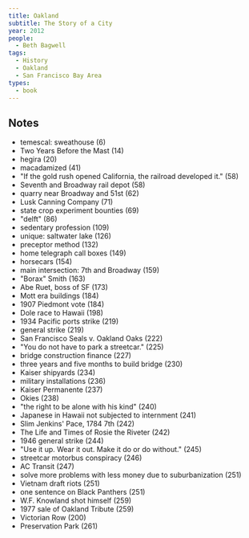 ```yaml
---
title: Oakland
subtitle: The Story of a City
year: 2012
people:
  - Beth Bagwell
tags:
  - History
  - Oakland
  - San Francisco Bay Area
types:
  - book
---
```


## Notes
- temescal: sweathouse  (6)
- Two Years Before the Mast  (14)
- hegira (20)
- macadamized (41)
- "If the gold rush opened California, the railroad developed it."  (58)
- Seventh and Broadway rail depot  (58)
- quarry near Broadway and 51st  (62)
- Lusk Canning Company  (71)
- state crop experiment bounties  (69)
- "delft"  (86)
- sedentary profession  (109)
- unique: saltwater lake  (126)
- preceptor method  (132)
- home telegraph call boxes  (149)
- horsecars  (154)
- main intersection: 7th and Broadway  (159)
- "Borax" Smith  (163)
- Abe Ruet, boss of SF  (173)
- Mott era buildings  (184)
- 1907 Piedmont vote  (184)
- Dole race to Hawaii  (198)
- 1934 Pacific ports strike  (219)
- general strike  (219)
- San Francisco Seals v. Oakland Oaks  (222)
- "You do not have to park a streetcar."  (225)
- bridge construction finance  (227)
- three years and five months to build bridge  (230)
- Kaiser shipyards  (234)
- military installations  (236)
- Kaiser Permanente  (237)
- Okies  (238)
- "the right to be alone with his kind"  (240)
- Japanese in Hawaii not subjected to internment  (241)
- Slim Jenkins' Pace, 1784 7th  (242)
- The Life and Times of Rosie the Riveter  (242)
- 1946 general strike  (244)
- "Use it up.  Wear it out.  Make it do or do without."  (245)
- streetcar motorbus conspiracy  (246)
- AC Transit  (247)
- solve more problems with less money due to suburbanization  (251)
- Vietnam draft riots  (251)
- one sentence on Black Panthers  (251)
- W.F. Knowland shot himself  (259)
- 1977 sale of Oakland Tribute  (259)
- Victorian Row  (200)
- Preservation Park  (261)
